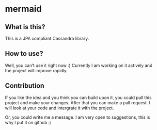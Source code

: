 # mermaid

## What is this?
This is a JPA compliant Cassandra library.

## How to use?
Well, you can't use it right now :) Currently I am working on it actively and the project will improve rapidly.

## Contribution
If you like the idea and you think you can build upon it, you could pull this project and make your changes. After that you can make a pull request. I will look at your code and intergrate it with the project. 

Or, you could write me a message. I am very open to suggestions, this is why I put it on github :)
